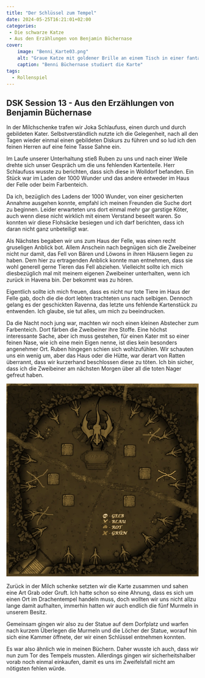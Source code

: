 ```yaml
---
title: "Der Schlüssel zum Tempel"
date: 2024-05-25T16:21:01+02:00
categories:
 - Die schwarze Katze
 - Aus den Erzählungen von Benjamin Büchernase
cover:
    image: "Benni_Karte03.png"
    alt: "Graue Katze mit goldener Brille an einem Tisch in einer fantastischen Tavernen-Umgebung. Sie liegt über einer alten Karte gebeugt, neben einem Whiskyglas. Die Szenerie ist detailreich illustriert mit mittelalterlich anmutenden Lampen und Fenstern im Hintergrund."
    caption: "Benni Büchernase studiert die Karte"
tags:
  - Rollenspiel
---
```



## DSK Session 13 - Aus den Erzählungen von Benjamin Büchernase

In der Milchschenke trafen wir Joka Schlaufuss, einen durch und durch gebildeten Kater. Selbstverständlich nutzte ich die Gelegenheit, nach all den Tagen wieder einmal einen gebildeten Diskurs zu führen und so lud ich den feinen Herren auf eine feine Tasse Sahne ein.

Im Laufe unserer Unterhaltung stieß Ruben zu uns und nach einer Weile drehte sich unser Gespräch um die uns fehlenden Kartenteile. Herr Schlaufuss wusste zu berichten, dass sich diese in Wolldorf befanden. Ein Stück war im Laden der 1000 Wunder und das andere entweder im Haus der Felle oder beim Farbenteich.

Da ich, bezüglich des Ladens der 1000 Wunder, von einer gesicherten Annahme ausgehen konnte, empfahl ich meinen Freunden die Suche dort zu beginnen. Leider erwarteten uns dort einmal mehr gar garstige Köter, auch wenn diese nicht wirklich mit einem Verstand beseelt waren.  So konnten wir diese Flohsäcke besiegen und ich darf berichten, dass ich daran nicht ganz unbeteiligt war.

Als Nächstes begaben wir uns zum Haus der Felle, was einen recht gruseligen Anblick bot. Allem Anschein nach begnügen sich die Zweibeiner nicht nur damit, das Fell von Bären und Löwons in ihren Häusern liegen zu haben. Dem hier zu ertragenden Anblick konnte man entnehmen, dass sie wohl generell gerne Tieren das Fell abziehen. Vielleicht sollte ich mich diesbezüglich mal mit meinem eigenen Zweibeiner unterhalten, wenn ich zurück in Havena bin. Der bekommt was zu hören.

Eigentlich sollte ich mich freuen, dass es nicht nur tote Tiere im Haus der Felle gab, doch die die dort lebten trachteten uns nach selbigen. Dennoch gelang es der geschickten Ravenna, das letzte uns fehlende Kartenstück zu entwenden. Ich glaube, sie tut alles, um mich zu beeindrucken.

Da die Nacht noch jung war, machten wir noch einen kleinen Abstecher zum Farbenteich. Dort färben die Zweibeiner ihre Stoffe. Eine höchst interessante Sache, aber ich muss gestehen, für einen Kater mit so einer feinen Nase, wie ich eine mein Eigen nenne, ist dies kein besonders angenehmer Ort. Ruben hingegen schien sich wohlzufühlen. Wir schauten uns ein wenig um, aber das Haus oder die Hütte, war derart von Ratten überrannt, dass wir kurzerhand beschlossen diese zu töten. Ich bin sicher, dass ich die Zweibeiner am nächsten Morgen über all die toten Nager gefreut haben.

![Karte des Drachentempels](dsk_karte.webp)

Zurück in der Milch schenke setzten wir die Karte zusammen und sahen eine Art Grab oder Gruft. Ich hatte schon so eine Ahnung, dass es sich um einen Ort im Drachentempel handeln muss, doch wollten wir uns nicht allzu lange damit aufhalten, immerhin hatten wir auch endlich die fünf Murmeln in unserem Besitz.

Gemeinsam gingen wir also zu der Statue auf dem Dorfplatz und warfen nach kurzem Überlegen die Murmeln und die Löcher der Statue, worauf hin sich eine Kammer öffnete, der wir einen Schlüssel entnehmen konnten.

Es war also ähnlich wie in meinen Büchern. Daher wusste ich auch, dass wir nun zum Tor des Tempels mussten. Allerdings gingen wir sicherheitshalber vorab noch einmal einkaufen, damit es uns im Zweifelsfall nicht am nötigsten fehlen würde.
